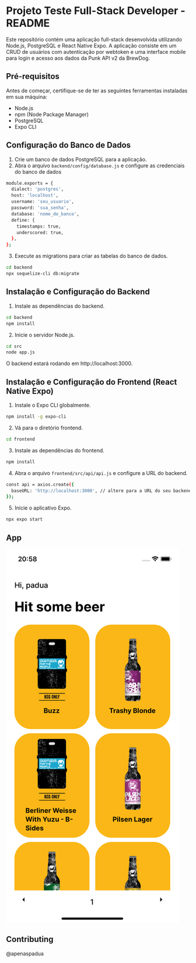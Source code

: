 # Projeto Teste Full-Stack Developer - README

Este repositório contém uma aplicação full-stack desenvolvida utilizando Node.js, PostgreSQL e React Native Expo. A aplicação consiste em um CRUD de usuários com autenticação por webtoken e uma interface mobile para login e acesso aos dados da Punk API v2 da BrewDog.

## Pré-requisitos

Antes de começar, certifique-se de ter as seguintes ferramentas instaladas em sua máquina:

- Node.js
- npm (Node Package Manager)
- PostgreSQL
- Expo CLI

## Configuração do Banco de Dados

1. Crie um banco de dados PostgreSQL para a aplicação.
2. Abra o arquivo `backend/config/database.js` e configure as credenciais do banco de dados

```bash
module.exports = {
  dialect: 'postgres',
  host: 'localhost',
  username: 'seu_usuario',
  password: 'sua_senha',
  database: 'nome_do_banco',
  define: {
    timestamps: true,
    underscored: true,
  },
};
```

3. Execute as migrations para criar as tabelas do banco de dados.

```bash
cd backend
npx sequelize-cli db:migrate
```

## Instalação e Configuração do Backend

1. Instale as dependências do backend.

```bash
cd backend
npm install
```

2. Inicie o servidor Node.js.

```bash
cd src
node app.js
```

O backend estará rodando em http://localhost:3000.

## Instalação e Configuração do Frontend (React Native Expo)

1. Instale o Expo CLI globalmente.

```bash
npm install -g expo-cli
```

2. Vá para o diretório frontend.

```bash
cd frontend
```

3. Instale as dependências do frontend.

```bash
npm install
```

4. Abra o arquivo `frontend/src/api/api.js` e configure a URL do backend.

```bash
const api = axios.create({
  baseURL: 'http://localhost:3000', // altere para a URL do seu backend
});
```

5. Inicie o aplicativo Expo.

```bash
npx expo start
```

## App 
<img src="https://github.com/apenaspadua/full-stack-test/blob/master/images/Simulator%20Screenshot%20-%20iPhone%2011%20-%202023-12-03%20at%2020.58.06.png">

## Contributing
@apenaspadua
